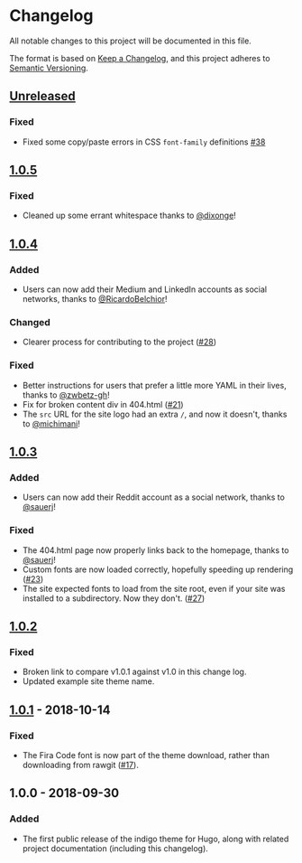 # Changelog
All notable changes to this project will be documented in this file.

The format is based on [Keep a Changelog](https://keepachangelog.com/en/1.0.0/),
and this project adheres to [Semantic Versioning](https://semver.org/spec/v2.0.0.html).

## [Unreleased]
### Fixed
- Fixed some copy/paste errors in CSS `font-family` definitions [#38](https://github.com/AngeloStavrow/indigo/issues/38)

## [1.0.5]
### Fixed
- Cleaned up some errant whitespace thanks to [@dixonge](https://github.com/dixonge)!

## [1.0.4]
### Added
- Users can now add their Medium and LinkedIn accounts as social networks, thanks to [@RicardoBelchior](https://github.com/RicardoBelchior)!

### Changed
- Clearer process for contributing to the project ([#28](https://github.com/AngeloStavrow/indigo/issues/28))

### Fixed
- Better instructions for users that prefer a little more YAML in their lives, thanks to [@zwbetz-gh](https://github.com/zwbetz-gh)!
- Fix for broken content div in 404.html ([#21](https://github.com/AngeloStavrow/indigo/issues/21))
- The `src` URL for the site logo had an extra `/`, and now it doesn't, thanks to [@michimani](https://github.com/michimani)!

## [1.0.3]
### Added
- Users can now add their Reddit account as a social network, thanks to [@sauerj](https://github.com/sauerj)!

### Fixed
- The 404.html page now properly links back to the homepage, thanks to [@sauerj](https://github.com/sauerj)!
- Custom fonts are now loaded correctly, hopefully speeding up rendering ([#23](https://github.com/AngeloStavrow/indigo/issues/23))
- The site expected fonts to load from the site root, even if your site was installed to a subdirectory. Now they don't. ([#27](https://github.com/AngeloStavrow/indigo/issues/27))

## [1.0.2]
### Fixed
- Broken link to compare v1.0.1 against v1.0 in this change log.
- Updated example site theme name.

## [1.0.1] - 2018-10-14
### Fixed
- The Fira Code font is now part of the theme download, rather than downloading from rawgit ([#17](https://github.com/AngeloStavrow/indigo/issues/17)).

## 1.0.0 - 2018-09-30
### Added
- The first public release of the indigo theme for Hugo, along with related project documentation (including this changelog).

[Unreleased]: https://github.com/AngeloStavrow/indigo/compare/v1.0.5...HEAD
[1.0.5]: https://github.com/AngeloStavrow/indigo/compare/v1.0.4...v1.0.5
[1.0.4]: https://github.com/AngeloStavrow/indigo/compare/v1.0.3...v1.0.4
[1.0.3]: https://github.com/AngeloStavrow/indigo/compare/v1.0.2...v1.0.3
[1.0.2]: https://github.com/AngeloStavrow/indigo/compare/v1.0.1...v1.0.2
[1.0.1]: https://github.com/AngeloStavrow/indigo/compare/v1.0...v1.0.1
